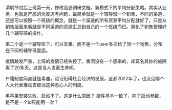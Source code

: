 清明节过后上班第一天，修改高途调研文档，新模式下的平均分配策略。其实从业务，也就是产品的角度思考问题，最简单就是一个辅导班一个销售，不同的渠道，还是可以按照一个班级的概念，就是一个渠道的所有资源平均分配就好了，只是从销售层面来看就是不同渠道的资源汇总到自己的一个班级而已。简化了销售管理好几个辅导班的操作。

第二个是一个辅导班下，可以去重。而不是一个user多次给了同一个销售，分布在不同的辅导班里面。


疫情越发严重，上班的疫情已经失控了。香河没有一个感染的，却莫名其妙的被隔离了20多天。这是当人当畜生养呢。

户籍制度简直就是毒瘤，验证阻碍社会经济的发展，这都2022年了，也没见哪个人大代表推动去取消这种恶心人的制度。


黑苹果安装失败，启动不了。这是什么原因？
硬件基本一致了，除了启动参数，是不是一个id只能用一次？